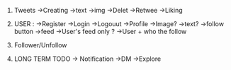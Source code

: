 1. Tweets
    ->Creating
        ->text
        ->img
    ->Delet
    ->Retwee
    ->Liking
2. USER :
    ->Register
    ->Login
    ->Logouut
    ->Profile
        ->Image?
        ->text?
        ->follow button
    ->feed
        ->User's feed only ?
        ->User + who the follow
3. Follower/Unfollow

4. LONG TERM TODO
    -> Notification
    ->DM
    ->Explore
